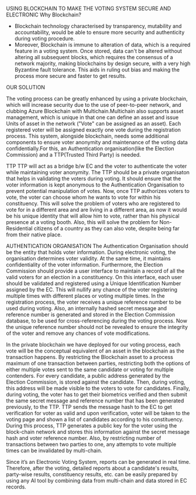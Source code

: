 
USING BLOCKCHAIN TO MAKE THE VOTING SYSTEM SECURE AND ELECTRONIC
Why Blockchain?
* Blockchain technology characterised by transparency, mutability and accountability, would be able to ensure more security and authenticity during voting procedure.
* Moreover, Blockchain is immune to alteration of data, which is a required feature in a voting system. Once stored, data can't be altered without altering all subsequent blocks, which requires the consensus of a network majority, making blockchains by design secure, with a very high Byzantine fault tolerance. This aids in ruling out bias and making the process more secure and faster to get results.

OUR SOLUTION

The voting process can be greatly enhanced by using a private blockchain, which will increase security due to the use of peer-to-peer network, and clubbing Azure Blockchain with Multichain.Multichain also supports asset management, which is unique in that one can define an asset and issue Units of asset in the network ("Vote" can be assigned as an asset). Each registered voter will be assigned exactly one vote during the registration process.
This system, alongside blockchain, needs some additional components to ensure voter anonymity and maintenance of the voting data confidentially.For this, an Authentication organisation(like the Election Commission) and a TTP(Trusted Third Party) is needed.

TTP
TTP will act as a bridge b/w EC and the voter to authenticate the voter while maintaining voter anonymity.
The TTP should be a private organisaton that helps in validating the voters during voting. It should ensure that the voter information is kept anonymous to the Authentication Organisation to prevent potential manipulation of votes.
Now, once TTP authorizes voters to vote, the voter can choose whom he wants to vote for within his constituency. This will solve the problem of voters who are registered to vote for in a different area and are living in a different area, as now it would be his unique identity that will allow him to vote, rather than his physical presence at a voting booth. Also, this will solve the problem for Non-Residential citizens of a country as they can also vote, despite being far from their native place.

AUTHENTICATION ORGANISATION
The Authentication Organisation should be the entity that holds voter information.
During electronic voting, the organisation determines voter validity. At the same time, it maintains confidentiality of the voter information.
Furthermore, the Election Commission should provide a user interface to maintain a record of all the valid voters for an election in a constituency. On this interface, each user should be validated and registered using a Unique Identification Number assigned by the EC. This will nullify any chance of the voter registering multiple times with different places or voting multiple times. 
In the registration process, the voter receives a unique reference number to be used during voting. Also, an internally hashed secret message and reference number is generated and stored in the Election Commission database, to be used for cross-referencing during the voting process. Now the unique reference number should not be revealed to ensure the integrity of the voter and remove any chances of vote modifications. 


In the private blockchain we have deployed for our voting process, each vote will be the conceptual equivalent of an asset in the blockchain as the transaction happens. By restricting the Blockchain asset to a process maximum of one transaction between parties, restricting both the options of either multiple votes sent to the same candidate or voting for multiple contenders.
For every candidate, a public address generated by the Election Commission, is stored against the candidate. Then, during voting, this address will be made visible to the voters to vote for candidates.
Finally, during voting, the voter has to get their biometrics verified and then submit the same secret message and reference number that has been generated previously, to the TTP. TTP sends the message hash to the EC to get verification for voter as valid and upon verification, voter will be taken to the voting page and shown a list of candidates according to his constituency. During this process, TTP generates a public key for the voter using the block-chain network and stores this information against the secret message hash and voter reference number. Also, by restricting number of transactions between two parties to one, any attempts to vote multiple times can be invalidated by multi-chain.


Since it’s an Electronic Voting System, reports can be generated in real time. Therefore, after the voting, detailed reports about a candidate's results, party-wise results, constituency results, etc. can be easily prepared by using any AI tool by combining data from multi-chain and data stored in EC records.
